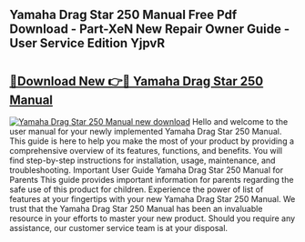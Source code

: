 ## Yamaha Drag Star 250 Manual Free Pdf Download - Part-XeN New Repair Owner Guide - User Service Edition YjpvR

# <h2><a href="http://bc81078.oget.top/?id=Yamaha+Drag+Star+250+Manual">🔗Download New 👉🔴 Yamaha Drag Star 250 Manual</a></h2>

[![Yamaha Drag Star 250 Manual new download](https://i.imgur.com/5g1atiW.png)](http://bc81078.oget.top/?id=Yamaha+Drag+Star+250+Manual)
Hello and welcome to the user manual for your newly implemented Yamaha Drag Star 250 Manual. This guide is here to help you make the most of your product by providing a comprehensive overview of its features, functions, and benefits. You will find step-by-step instructions for installation, usage, maintenance, and troubleshooting. Important User Guide Yamaha Drag Star 250 Manual for Parents This guide provides important information for parents regarding the safe use of this product for children. Experience the power of list of features at your fingertips with your new Yamaha Drag Star 250 Manual. We trust that the Yamaha Drag Star 250 Manual has been an invaluable resource in your efforts to master your new product. Should you require any assistance, our customer service team is at your disposal.
